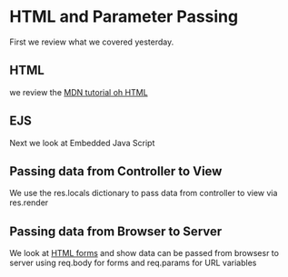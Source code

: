 # HTML and Parameter Passing
First we review what we covered yesterday.

## HTML
we review the [MDN tutorial oh HTML](https://developer.mozilla.org/en-US/docs/Web/HTML)

## EJS
Next we look at Embedded Java Script

## Passing data from Controller to View
We use the res.locals dictionary to pass data from controller to view via res.render

## Passing data from Browser to Server
We look at [HTML forms](https://htmlcheatsheet.com/)
and show data can be passed from browsesr to server using req.body for forms and req.params for URL variables

